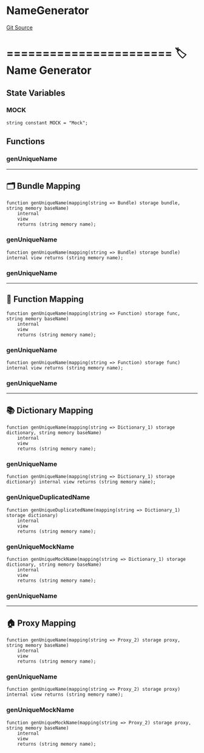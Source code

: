 # NameGenerator
[Git Source](https://github.com/metacontract/mc/blob/d41f04df9ea19494be75c66f344b8104caf03cd2/resources/devkit/api-reference/Flattened.sol)

=======================
🏷️ Name Generator
=========================


## State Variables
### MOCK

```solidity
string constant MOCK = "Mock";
```


## Functions
### genUniqueName

------------------------
🗂️ Bundle Mapping
--------------------------


```solidity
function genUniqueName(mapping(string => Bundle) storage bundle, string memory baseName)
    internal
    view
    returns (string memory name);
```

### genUniqueName


```solidity
function genUniqueName(mapping(string => Bundle) storage bundle) internal view returns (string memory name);
```

### genUniqueName

-------------------------
🧩 Function Mapping
---------------------------


```solidity
function genUniqueName(mapping(string => Function) storage func, string memory baseName)
    internal
    view
    returns (string memory name);
```

### genUniqueName


```solidity
function genUniqueName(mapping(string => Function) storage func) internal view returns (string memory name);
```

### genUniqueName

---------------------------
📚 Dictionary Mapping
-----------------------------


```solidity
function genUniqueName(mapping(string => Dictionary_1) storage dictionary, string memory baseName)
    internal
    view
    returns (string memory name);
```

### genUniqueName


```solidity
function genUniqueName(mapping(string => Dictionary_1) storage dictionary) internal view returns (string memory name);
```

### genUniqueDuplicatedName


```solidity
function genUniqueDuplicatedName(mapping(string => Dictionary_1) storage dictionary)
    internal
    view
    returns (string memory name);
```

### genUniqueMockName


```solidity
function genUniqueMockName(mapping(string => Dictionary_1) storage dictionary, string memory baseName)
    internal
    view
    returns (string memory name);
```

### genUniqueName

-----------------------
🏠 Proxy Mapping
-------------------------


```solidity
function genUniqueName(mapping(string => Proxy_2) storage proxy, string memory baseName)
    internal
    view
    returns (string memory name);
```

### genUniqueName


```solidity
function genUniqueName(mapping(string => Proxy_2) storage proxy) internal view returns (string memory name);
```

### genUniqueMockName


```solidity
function genUniqueMockName(mapping(string => Proxy_2) storage proxy, string memory baseName)
    internal
    view
    returns (string memory name);
```

